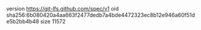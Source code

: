 version https://git-lfs.github.com/spec/v1
oid sha256:6b080420a4aa663f2477dedb7a4bde4472323ec8b12e946a60f51de5b2bb4b48
size 11572
